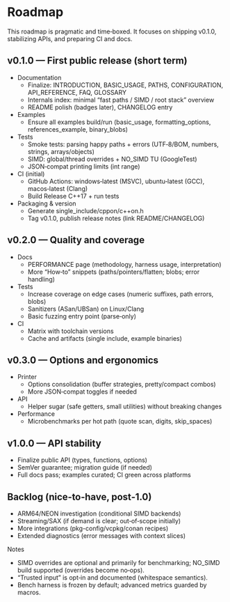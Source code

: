 # Roadmap

This roadmap is pragmatic and time‑boxed. It focuses on shipping v0.1.0, stabilizing APIs, and preparing CI and docs.

## v0.1.0 — First public release (short term)

- Documentation
  - Finalize: INTRODUCTION, BASIC_USAGE, PATHS, CONFIGURATION, API_REFERENCE, FAQ, GLOSSARY
  - Internals index: minimal “fast paths / SIMD / root stack” overview
  - README polish (badges later), CHANGELOG entry
- Examples
  - Ensure all examples build/run (basic_usage, formatting_options, references_example, binary_blobs)
- Tests
  - Smoke tests: parsing happy paths + errors (UTF‑8/BOM, numbers, strings, arrays/objects)
  - SIMD: global/thread overrides + NO_SIMD TU (GoogleTest)
  - JSON‑compat printing limits (int range)
- CI (initial)
  - GitHub Actions: windows‑latest (MSVC), ubuntu‑latest (GCC), macos‑latest (Clang)
  - Build Release C++17 + run tests
- Packaging & version
  - Generate single_include/cppon/c++on.h
  - Tag v0.1.0, publish release notes (link README/CHANGELOG)

## v0.2.0 — Quality and coverage

- Docs
  - PERFORMANCE page (methodology, harness usage, interpretation)
  - More “How‑to” snippets (paths/pointers/flatten; blobs; error handling)
- Tests
  - Increase coverage on edge cases (numeric suffixes, path errors, blobs)
  - Sanitizers (ASan/UBSan) on Linux/Clang
  - Basic fuzzing entry point (parse‑only)
- CI
  - Matrix with toolchain versions
  - Cache and artifacts (single include, example binaries)

## v0.3.0 — Options and ergonomics

- Printer
  - Options consolidation (buffer strategies, pretty/compact combos)
  - More JSON‑compat toggles if needed
- API
  - Helper sugar (safe getters, small utilities) without breaking changes
- Performance
  - Microbenchmarks per hot path (quote scan, digits, skip_spaces)

## v1.0.0 — API stability

- Finalize public API (types, functions, options)
- SemVer guarantee; migration guide (if needed)
- Full docs pass; examples curated; CI green across platforms

## Backlog (nice‑to‑have, post‑1.0)

- ARM64/NEON investigation (conditional SIMD backends)
- Streaming/SAX (if demand is clear; out‑of‑scope initially)
- More integrations (pkg-config/vcpkg/conan recipes)
- Extended diagnostics (error messages with context slices)

Notes
- SIMD overrides are optional and primarily for benchmarking; NO_SIMD build supported (overrides become no‑ops).
- “Trusted input” is opt‑in and documented (whitespace semantics).
- Bench harness is frozen by default; advanced metrics guarded by macros.